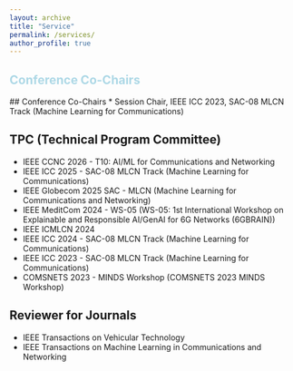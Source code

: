 ```yaml
---
layout: archive
title: "Service"
permalink: /services/
author_profile: true
---
```


<h2 style="color: lightblue;">Conference Co-Chairs</h2>
## Conference Co-Chairs
* Session Chair, IEEE ICC 2023, SAC-08 MLCN Track (Machine Learning for Communications)
  


## TPC (Technical Program Committee)
* IEEE CCNC 2026 - T10: AI/ML for Communications and Networking
* IEEE ICC 2025 - SAC-08 MLCN Track (Machine Learning for Communications)	
* IEEE Globecom 2025 SAC - MLCN (Machine Learning for Communications and Networking)
* IEEE MeditCom 2024 - WS-05 (WS-05: 1st International Workshop on Explainable and Responsible AI/GenAI for 6G Networks (6GBRAIN))
* IEEE ICMLCN 2024
* IEEE ICC 2024 - SAC-08 MLCN Track (Machine Learning for Communications)
* IEEE ICC 2023 - SAC-08 MLCN Track (Machine Learning for Communications)
* COMSNETS 2023 - MINDS Workshop (COMSNETS 2023 MINDS Workshop)



## Reviewer for Journals
* IEEE Transactions on Vehicular Technology
* IEEE Transactions on Machine Learning in Communications and Networking
  


